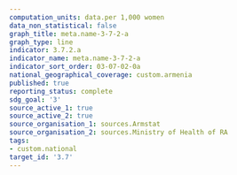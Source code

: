 ```yaml
---
computation_units: data.per 1,000 women
data_non_statistical: false
graph_title: meta.name-3-7-2-a
graph_type: line
indicator: 3.7.2.a
indicator_name: meta.name-3-7-2-a
indicator_sort_order: 03-07-02-0a
national_geographical_coverage: custom.armenia
published: true
reporting_status: complete
sdg_goal: '3'
source_active_1: true
source_active_2: true
source_organisation_1: sources.Armstat
source_organisation_2: sources.Ministry of Health of RA
tags:
- custom.national
target_id: '3.7'
---
```

